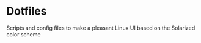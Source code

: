 # Dotfiles
Scripts and config files to make a pleasant Linux UI based on the Solarized color scheme
